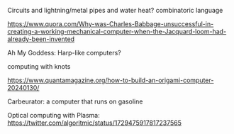 Circuits and lightning/metal
pipes and water
heat?
combinatoric language

<https://www.quora.com/Why-was-Charles-Babbage-unsuccessful-in-creating-a-working-mechanical-computer-when-the-Jacquard-loom-had-already-been-invented>

Ah My Goddess: Harp-like computers?

computing with knots

<https://www.quantamagazine.org/how-to-build-an-origami-computer-20240130/>

Carbeurator: a computer that runs on gasoline

Optical computing with Plasma:
<https://twitter.com/algoritmic/status/1729475917817237565>
